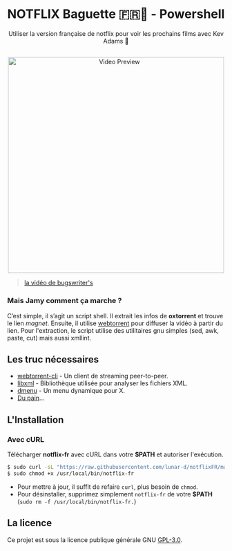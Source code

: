 <h1 align="center">NOTFLIX Baguette 🇫🇷🥖 - Powershell</h1>
<p align="center">Utiliser la version française de notflix pour voir les prochains films avec Kev Adams 🍷</p>

##
<p align="center">
<img src="./preview.gif" alt="Video Preview" width="500px">
</p>

> [la vidéo de bugswriter's](https://youtu.be/RFJCL9C46Mc)

### Mais Jamy comment ça marche ?

C’est simple, il s’agit un script shell. Il extrait les infos de **oxtorrent** et trouve le lien *magnet*.
Ensuite, il utilise [webtorrent](https://webtorrent.io/) pour diffuser la vidéo à partir du lien.
Pour l'extraction, le script utilise des utilitaires gnu simples (sed, awk, paste, cut) mais aussi xmllint.

## Les truc nécessaires

* [webtorrent-cli](https://webtorrent.io) - Un client de streaming peer-to-peer.
* [libxml](http://www.xmlsoft.org) - Bibliothèque utilisée pour analyser les fichiers XML.
* [dmenu](https://tools.suckless.org/dmenu/) - Un menu dynamique pour X.
* [Du pain](https://youtu.be/biRzNHnvoC0?t=22)...

## L'Installation

### Avec cURL
Télécharger **notflix-fr** avec cURL dans votre **$PATH** et autoriser l'exécution.

```sh
$ sudo curl -sL "https://raw.githubusercontent.com/lunar-d/notflixFR/master/notflix" -o /usr/local/bin/notflix-fr
$ sudo chmod +x /usr/local/bin/notflix-fr
```
- Pour mettre à jour, il suffit de refaire `curl`, plus besoin de `chmod`.
- Pour désinstaller, supprimez simplement `notflix-fr` de votre **$PATH** (`sudo rm -f /usr/local/bin/notflix-fr.`)

## La licence
Ce projet est sous la licence publique générale GNU [GPL-3.0](http://www.gnu.org/licenses/gpl-3.0.txt).


